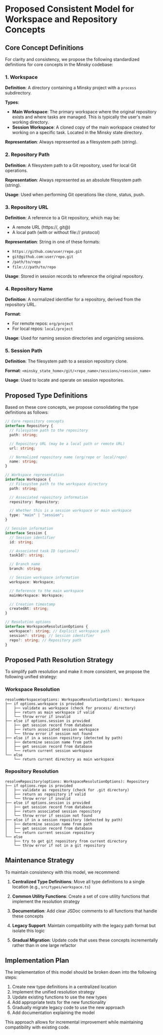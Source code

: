 # Proposed Consistent Model for Workspace and Repository Concepts

## Core Concept Definitions

For clarity and consistency, we propose the following standardized definitions for core concepts in the Minsky codebase:

### 1. Workspace

**Definition**: A directory containing a Minsky project with a `process` subdirectory.

**Types**:

- **Main Workspace**: The primary workspace where the original repository exists and where tasks are managed. This is typically the user's main working directory.
- **Session Workspace**: A cloned copy of the main workspace created for working on a specific task. Located in the Minsky state directory.

**Representation**: Always represented as a filesystem path (string).

### 2. Repository Path

**Definition**: A filesystem path to a Git repository, used for local Git operations.

**Representation**: Always represented as an absolute filesystem path (string).

**Usage**: Used when performing Git operations like clone, status, push.

### 3. Repository URL

**Definition**: A reference to a Git repository, which may be:

- A remote URL (https://, git@)
- A local path (with or without file:// protocol)

**Representation**: String in one of these formats:

- `https://github.com/user/repo.git`
- `git@github.com:user/repo.git`
- `/path/to/repo`
- `file:///path/to/repo`

**Usage**: Stored in session records to reference the original repository.

### 4. Repository Name

**Definition**: A normalized identifier for a repository, derived from the repository URL.

**Format**:

- For remote repos: `org/project`
- For local repos: `local/project`

**Usage**: Used for naming session directories and organizing sessions.

### 5. Session Path

**Definition**: The filesystem path to a session repository clone.

**Format**: `<minsky_state_home>/git/<repo_name>/sessions/<session_name>`

**Usage**: Used to locate and operate on session repositories.

## Proposed Type Definitions

Based on these core concepts, we propose consolidating the type definitions as follows:

```typescript
// Core repository concepts
interface Repository {
  // Filesystem path to the repository
  path: string;

  // Repository URL (may be a local path or remote URL)
  url: string;

  // Normalized repository name (org/repo or local/repo)
  name: string;
}

// Workspace representation
interface Workspace {
  // Filesystem path to the workspace directory
  path: string;

  // Associated repository information
  repository: Repository;

  // Whether this is a session workspace or main workspace
  type: "main" | "session";
}

// Session information
interface Session {
  // Session identifier
  id: string;

  // Associated task ID (optional)
  taskId?: string;

  // Branch name
  branch: string;

  // Session workspace information
  workspace: Workspace;

  // Reference to the main workspace
  mainWorkspace: Workspace;

  // Creation timestamp
  createdAt: string;
}

// Resolution options
interface WorkspaceResolutionOptions {
  workspace?: string; // Explicit workspace path
  session?: string; // Session identifier
  repo?: string; // Repository path
}
```

## Proposed Path Resolution Strategy

To simplify path resolution and make it more consistent, we propose the following unified strategy:

### Workspace Resolution

```
resolveWorkspace(options: WorkspaceResolutionOptions): Workspace
├── if options.workspace is provided
│   ├── validate as workspace (check for process/ directory)
│   ├── return as main workspace if valid
│   └── throw error if invalid
├── else if options.session is provided
│   ├── get session record from database
│   ├── return associated session workspace
│   └── throw error if session not found
├── else if in a session repository (detected by path)
│   ├── determine session name from path
│   ├── get session record from database
│   └── return current session workspace
└── else
    └── return current directory as main workspace
```

### Repository Resolution

```
resolveRepository(options: WorkspaceResolutionOptions): Repository
├── if options.repo is provided
│   ├── validate as repository (check for .git directory)
│   ├── return as repository if valid
│   └── throw error if invalid
├── else if options.session is provided
│   ├── get session record from database
│   ├── return associated session repository
│   └── throw error if session not found
├── else if in a session repository (detected by path)
│   ├── determine session name from path
│   ├── get session record from database
│   └── return current session repository
└── else
    ├── try to get git repository from current directory
    └── throw error if not in a git repository
```

## Maintenance Strategy

To maintain consistency with this model, we recommend:

1. **Centralized Type Definitions**: Move all type definitions to a single location (e.g., `src/types/workspace.ts`)

2. **Common Utility Functions**: Create a set of core utility functions that implement the resolution strategy

3. **Documentation**: Add clear JSDoc comments to all functions that handle these concepts

4. **Legacy Support**: Maintain compatibility with the legacy path format but isolate this logic

5. **Gradual Migration**: Update code that uses these concepts incrementally rather than in one large refactor

## Implementation Plan

The implementation of this model should be broken down into the following steps:

1. Create new type definitions in a centralized location
2. Implement the unified resolution strategy
3. Update existing functions to use the new types
4. Add appropriate tests for the new functionality
5. Gradually migrate legacy code to use the new approach
6. Add documentation explaining the model

This approach allows for incremental improvement while maintaining compatibility with existing code.
